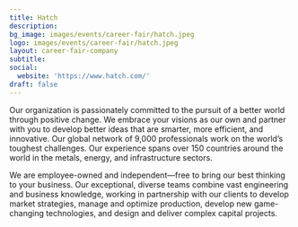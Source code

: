 ```yaml
---
title: Hatch
description: 
bg_image: images/events/career-fair/hatch.jpeg
logo: images/events/career-fair/hatch.jpeg
layout: career-fair-company
subtitle: 
social:
  website: 'https://www.hatch.com/'
draft: false
---
```

Our organization is passionately committed to the pursuit of a better world through positive change. We embrace your visions as our own and partner with you to develop better ideas that are smarter, more efficient, and innovative. Our global network of 9,000 professionals work on the world’s toughest challenges. Our experience spans over 150 countries around the world in the metals, energy, and infrastructure sectors.

We are employee-owned and independent—free to bring our best thinking to your business. Our exceptional, diverse teams combine vast engineering and business knowledge, working in partnership with our clients to develop market strategies, manage and optimize production, develop new game-changing technologies, and design and deliver complex capital projects.
